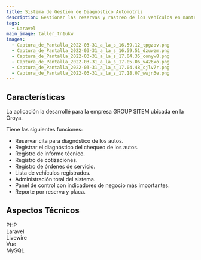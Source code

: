 ```yaml
---
title: Sistema de Gestión de Diagnóstico Automotriz
description: Gestionar las reservas y rastreo de los vehículos en mantenimiento.
tags:
  - Laravel
main_image: taller_tn1ukw
images:
  - Captura_de_Pantalla_2022-03-31_a_la_s_16.59.12_tpgzov.png
  - Captura_de_Pantalla_2022-03-31_a_la_s_16.59.51_dzuwzm.png
  - Captura_de_Pantalla_2022-03-31_a_la_s_17.04.35_conyw8.png
  - Captura_de_Pantalla_2022-03-31_a_la_s_17.05.06_v426xo.png
  - Captura_de_Pantalla_2022-03-31_a_la_s_17.04.48_cjlv7r.png
  - Captura_de_Pantalla_2022-03-31_a_la_s_17.18.07_wwjn3e.png
---
```

  
## Características
La aplicación la desarrollé para la empresa GROUP SITEM ubicada en la Oroya. 

Tiene las siguientes funciones:
- Reservar cita para diagnóstico de los autos.
- Registrar el diagnóstico del chequeo de los autos.
- Registro de informe técnico.
- Registro de cotizaciones.
- Registro de órdenes de servicio.
- Lista de vehículos registrados.
- Administración total del sistema.
- Panel de control con indicadores de negocio más importantes.
- Reporte por reserva y placa.

## Aspectos Técnicos
<div class='flex flex-wrap' style='gap: .5rem'>
  <div class='px-2 py-1 rounded-lg bg-blue-200'>
    PHP
  </div>
  <div class='px-2 py-1 rounded-lg bg-red-200'>
    Laravel
  </div>
  <div class='px-2 py-1 rounded-lg bg-orange-200'>
    Livewire
  </div>
  <div class='px-2 py-1 rounded-lg bg-green-200'>
    Vue
  </div>
  <div class='px-2 py-1 rounded-lg bg-gray-200'>
    MySQL
  </div>
</div>
